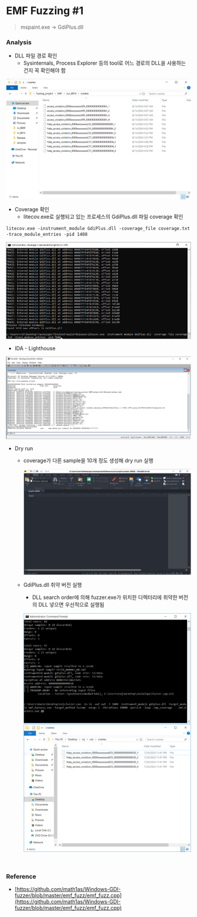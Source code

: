 # EMF Fuzzing #1

> mspaint.exe → GdiPlus.dll



### Analysis

- DLL 파일 경로 확인
  - Sysinternals, Process Explorer 등의 tool로 어느 경로의 DLL을 사용하는 건지 꼭 확인해야 함

![image-1.png](image/image-1.png)



- Coverage 확인
  - litecov.exe로 실행되고 있는 프로세스의 GdiPlus.dll 파일 coverage 확인

```
litecov.exe -instrument_module GdiPlus.dll -coverage_file coverage.txt -trace_module_entries -pid 1408
```

![image-3.png](image/image-3.png)

- IDA - Lighthouse

![image-2.png](image/image-2.png)



- Dry run

  - coverage가 다른 sample을 10개 정도 생성해 dry run 실행

    ![image-4.png](image/image-4.png)

  - GdiPlus.dll 취약 버전 실행

    - DLL search order에 의해 fuzzer.exe가 위치한 디렉터리에 취약한 버전의 DLL 넣으면 우선적으로 실행됨

    ![image-8.png](image/image-8.png)![image-7.png](image/image-7.png)	





<br>



### Reference

- [https://github.com/math1as/Windows-GDI-fuzzer/blob/master/emf_fuzz/emf_fuzz.cpp](https://github.com/math1as/Windows-GDI-fuzzer/blob/master/emf_fuzz/emf_fuzz.cpp)
